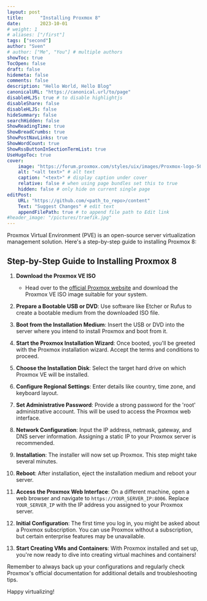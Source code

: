 ```yaml
---
layout: post
title:      "Installing Proxmox 8"
date:       2023-10-01
# weight: 1
# aliases: ["/first"]
tags: ["second"]
author: "Sven"
# author: ["Me", "You"] # multiple authors
showToc: true
TocOpen: false
draft: false
hidemeta: false
comments: false
description: "Hello World, Hello Blog"
canonicalURL: "https://canonical.url/to/page"
disableHLJS: true # to disable highlightjs
disableShare: false
disableHLJS: false
hideSummary: false
searchHidden: false
ShowReadingTime: true
ShowBreadCrumbs: true
ShowPostNavLinks: true
ShowWordCount: true
ShowRssButtonInSectionTermList: true
UseHugoToc: true
cover:
    image: "https://forum.proxmox.com/styles/uix/images/Proxmox-logo-500px.png" # image path/url
    alt: "<alt text>" # alt text
    caption: "<text>" # display caption under cover
    relative: false # when using page bundles set this to true
    hidden: false # only hide on current single page
editPost:
    URL: "https://github.com/<path_to_repo>/content"
    Text: "Suggest Changes" # edit text
    appendFilePath: true # to append file path to Edit link
#header_image: "/pictures/traefik.jpg"
---
```


Proxmox Virtual Environment (PVE) is an open-source server virtualization management solution. Here's a step-by-step guide to installing Proxmox 8:

## Step-by-Step Guide to Installing Proxmox 8

1. **Download the Proxmox VE ISO**
   - Head over to the [official Proxmox website](https://www.proxmox.com/en/downloads) and download the Proxmox VE ISO image suitable for your system.

2. **Prepare a Bootable USB or DVD**: Use software like Etcher or Rufus to create a bootable medium from the downloaded ISO file.

3. **Boot from the Installation Medium**: Insert the USB or DVD into the server where you intend to install Proxmox and boot from it.

4. **Start the Proxmox Installation Wizard**: Once booted, you'll be greeted with the Proxmox installation wizard. Accept the terms and conditions to proceed.

5. **Choose the Installation Disk**: Select the target hard drive on which Proxmox VE will be installed.

6. **Configure Regional Settings**: Enter details like country, time zone, and keyboard layout.

7. **Set Administrative Password**: Provide a strong password for the 'root' administrative account. This will be used to access the Proxmox web interface.

8. **Network Configuration**: Input the IP address, netmask, gateway, and DNS server information. Assigning a static IP to your Proxmox server is recommended.

9. **Installation**: The installer will now set up Proxmox. This step might take several minutes.

10. **Reboot**: After installation, eject the installation medium and reboot your server.

11. **Access the Proxmox Web Interface**: On a different machine, open a web browser and navigate to `https://YOUR_SERVER_IP:8006`. Replace `YOUR_SERVER_IP` with the IP address you assigned to your Proxmox server.

12. **Initial Configuration**: The first time you log in, you might be asked about a Proxmox subscription. You can use Proxmox without a subscription, but certain enterprise features may be unavailable.

13. **Start Creating VMs and Containers**: With Proxmox installed and set up, you're now ready to dive into creating virtual machines and containers!

Remember to always back up your configurations and regularly check Proxmox's official documentation for additional details and troubleshooting tips.

Happy virtualizing!
